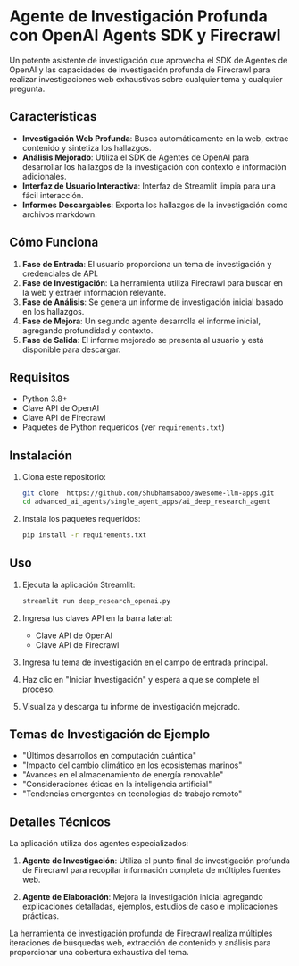 # Agente de Investigación Profunda con OpenAI Agents SDK y Firecrawl

Un potente asistente de investigación que aprovecha el SDK de Agentes de OpenAI y las capacidades de investigación profunda de Firecrawl para realizar investigaciones web exhaustivas sobre cualquier tema y cualquier pregunta.

## Características

- **Investigación Web Profunda**: Busca automáticamente en la web, extrae contenido y sintetiza los hallazgos.
- **Análisis Mejorado**: Utiliza el SDK de Agentes de OpenAI para desarrollar los hallazgos de la investigación con contexto e información adicionales.
- **Interfaz de Usuario Interactiva**: Interfaz de Streamlit limpia para una fácil interacción.
- **Informes Descargables**: Exporta los hallazgos de la investigación como archivos markdown.

## Cómo Funciona

1. **Fase de Entrada**: El usuario proporciona un tema de investigación y credenciales de API.
2. **Fase de Investigación**: La herramienta utiliza Firecrawl para buscar en la web y extraer información relevante.
3. **Fase de Análisis**: Se genera un informe de investigación inicial basado en los hallazgos.
4. **Fase de Mejora**: Un segundo agente desarrolla el informe inicial, agregando profundidad y contexto.
5. **Fase de Salida**: El informe mejorado se presenta al usuario y está disponible para descargar.

## Requisitos

- Python 3.8+
- Clave API de OpenAI
- Clave API de Firecrawl
- Paquetes de Python requeridos (ver `requirements.txt`)

## Instalación

1. Clona este repositorio:
   ```bash
   git clone  https://github.com/Shubhamsaboo/awesome-llm-apps.git
   cd advanced_ai_agents/single_agent_apps/ai_deep_research_agent
   ```

2. Instala los paquetes requeridos:
   ```bash
   pip install -r requirements.txt
   ```

## Uso

1. Ejecuta la aplicación Streamlit:
   ```bash
   streamlit run deep_research_openai.py
   ```

2. Ingresa tus claves API en la barra lateral:
   - Clave API de OpenAI
   - Clave API de Firecrawl

3. Ingresa tu tema de investigación en el campo de entrada principal.

4. Haz clic en "Iniciar Investigación" y espera a que se complete el proceso.

5. Visualiza y descarga tu informe de investigación mejorado.

## Temas de Investigación de Ejemplo

- "Últimos desarrollos en computación cuántica"
- "Impacto del cambio climático en los ecosistemas marinos"
- "Avances en el almacenamiento de energía renovable"
- "Consideraciones éticas en la inteligencia artificial"
- "Tendencias emergentes en tecnologías de trabajo remoto"

## Detalles Técnicos

La aplicación utiliza dos agentes especializados:

1. **Agente de Investigación**: Utiliza el punto final de investigación profunda de Firecrawl para recopilar información completa de múltiples fuentes web.

2. **Agente de Elaboración**: Mejora la investigación inicial agregando explicaciones detalladas, ejemplos, estudios de caso e implicaciones prácticas.

La herramienta de investigación profunda de Firecrawl realiza múltiples iteraciones de búsquedas web, extracción de contenido y análisis para proporcionar una cobertura exhaustiva del tema.

